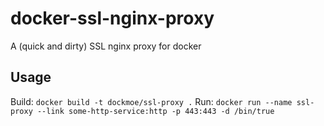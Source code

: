docker-ssl-nginx-proxy
======================

A (quick and dirty) SSL nginx proxy for docker

Usage
-----

Build: `docker build -t dockmoe/ssl-proxy .`
Run: `docker run --name ssl-proxy --link some-http-service:http -p 443:443 -d /bin/true`
